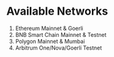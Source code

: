 # Available Networks

1. Ethereum Mainnet & Goerli
2. BNB Smart Chain Mainnet & Testnet
3. Polygon Mainnet & Mumbai
4. Arbitrum One/Nova/Goerli Testnet
